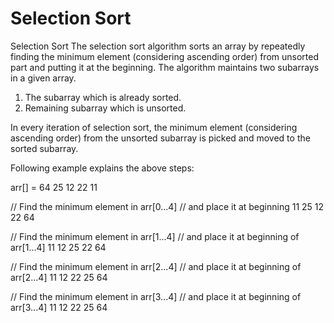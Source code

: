 # Selection Sort

Selection Sort
The selection sort algorithm sorts an array by repeatedly finding the minimum element (considering ascending order) from unsorted part and putting it at the beginning. The algorithm maintains two subarrays in a given array.

1) The subarray which is already sorted.
2) Remaining subarray which is unsorted.

In every iteration of selection sort, the minimum element (considering ascending order) from the unsorted subarray is picked and moved to the sorted subarray.

Following example explains the above steps:

arr[] = 64 25 12 22 11

// Find the minimum element in arr[0...4]
// and place it at beginning
11 25 12 22 64

// Find the minimum element in arr[1...4]
// and place it at beginning of arr[1...4]
11 12 25 22 64

// Find the minimum element in arr[2...4]
// and place it at beginning of arr[2...4]
11 12 22 25 64

// Find the minimum element in arr[3...4]
// and place it at beginning of arr[3...4]
11 12 22 25 64 
